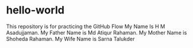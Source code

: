 # hello-world
This repository is for practicing the GitHub Flow
My Name Is H M Asadujjaman. My Father Name is Md Atiqur Rahaman. My Mother Name is Shoheda Rahaman. My Wife Name is Sarna Talukder 
